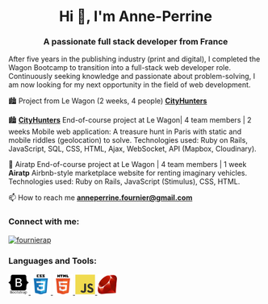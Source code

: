 <h1 align="center">Hi 👋, I'm Anne-Perrine</h1>
<h3 align="center">A passionate full stack developer from France</h3>

<p>After five years in the publishing industry (print and digital), I completed the Wagon Bootcamp to transition into a full-stack web developer role. Continuously seeking knowledge and passionate about problem-solving, I am now looking for my next opportunity in the field of web development.</p>

🏙️ Project from Le Wagon (2 weeks, 4 people) <span style="text-decoration:none">[**CityHunters**](https://www.cityhunters.site/)</span>

🏙️ <span style="text-decoration:none">[**CityHunters**](https://www.cityhunters.site/)</span>
End-of-course project at Le Wagon| 4 team members | 2 weeks
Mobile web application: A treasure hunt in Paris with static and mobile riddles (geolocation) to solve. Technologies used: Ruby on Rails, JavaScript, SQL, CSS, HTML, Ajax, WebSocket, API (Mapbox, Cloudinary).

🚝 Airatp
End-of-course project at Le Wagon | 4 team members | 1 week **Airatp**
Airbnb-style marketplace website for renting imaginary vehicles. Technologies used: Ruby on Rails, JavaScript (Stimulus), CSS, HTML.

📫 How to reach me **anneperrine.fournier@gmail.com**

<h3 align="left">Connect with me:</h3>
<p align="left">
<a href="https://linkedin.com/in/fournierap" target="blank"><img align="center" src="https://raw.githubusercontent.com/rahuldkjain/github-profile-readme-generator/master/src/images/icons/Social/linked-in-alt.svg" alt="fournierap" height="30" width="40" /></a>
</p>

<h3 align="left">Languages and Tools:</h3>
<p align="left"> <a href="https://getbootstrap.com" target="_blank" rel="noreferrer"> <img src="https://raw.githubusercontent.com/devicons/devicon/master/icons/bootstrap/bootstrap-plain-wordmark.svg" alt="bootstrap" width="40" height="40"/> </a> <a href="https://www.w3schools.com/css/" target="_blank" rel="noreferrer"> <img src="https://raw.githubusercontent.com/devicons/devicon/master/icons/css3/css3-original-wordmark.svg" alt="css3" width="40" height="40"/> </a> <a href="https://www.w3.org/html/" target="_blank" rel="noreferrer"> <img src="https://raw.githubusercontent.com/devicons/devicon/master/icons/html5/html5-original-wordmark.svg" alt="html5" width="40" height="40"/> </a> <a href="https://developer.mozilla.org/en-US/docs/Web/JavaScript" target="_blank" rel="noreferrer"> <img src="https://raw.githubusercontent.com/devicons/devicon/master/icons/javascript/javascript-original.svg" alt="javascript" width="40" height="40"/> </a> <a href="https://www.ruby-lang.org/en/" target="_blank" rel="noreferrer"> <img src="https://raw.githubusercontent.com/devicons/devicon/master/icons/ruby/ruby-original.svg" alt="ruby" width="40" height="40"/> </a> </p>

